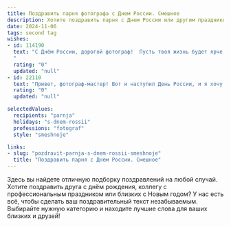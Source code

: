 ```yaml
---
title: Поздравить парня фотографа с Днем России. Смешное
description: Хотите поздравить парня с Днем России или другим праздником? Наш ИИ создаст незабываемое поздравление, а вы обязательно выделитесь среди других.  
date: 2024-11-06
tags: second tag
wishes:
- id: 114190
  text: "С Днём России, дорогой фотограф!  Пусть твоя жизнь будет ярче, чем самые насыщенные цвета на твоих снимках, а удача подсвечивает тебя со всех сторон, как профессиональный софтбокс!  Желаю тебе миллион лайков от судьбы и чтобы все твои кадры были шедеврами, даже если снимаешь  как  бабушка на отдыхе  в Сочи.
  "
  rating: "0"
  updated: "null"
- id: 22110
  text: "Привет, фотограф-мастер! Вот и наступил День России, и я хочу поздравить тебя с этим прекрасным праздником. Пусть твои снимки будут такими же яркими и красочными, как флаги наших улиц! Пусть каждый кадр рассказывает историю, которая заставляет всех улыбаться и петь \"Государственный гимн\". И помни, что ты делаешь свою работу не только на Родине, но и на \"Родина-матушке\", ведь каждая фотография — это памятник времени. С Днем России, дружище! Пусть твоя камера всегда будет готова к новым приключениям и откроет для нас все краски нашей великой страны!"
  rating: "0"
  updated: "null"

selectedValues:
  recipients: "parnja"
  holidays: "s-dnem-rossii"
  professions: "fotograf"
  style: "smeshnoje"

links:
- slug: "pozdravit-parnja-s-dnem-rossii-smeshnoje"
  title: "Поздравить парня с Днем России. Смешное"
---
```


Здесь вы найдете отличную подборку поздравлений на любой случай.
Хотите поздравить друга с днём рождения, коллегу с профессиональным праздником или близких с Новым годом? У нас есть всё, чтобы сделать ваш поздравительный текст незабываемым. Выбирайте нужную категорию и находите лучшие слова для ваших близких и друзей!
